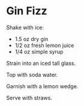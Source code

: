 # Gin Fizz

Shake with ice:
* 1.5 oz dry gin
* 1/2 oz fresh lemon juice
* 1/4 oz simple syrup

Strain into an iced tall glass.

Top with soda water.

Garnish with a lemon wedge.

Serve with straws.
